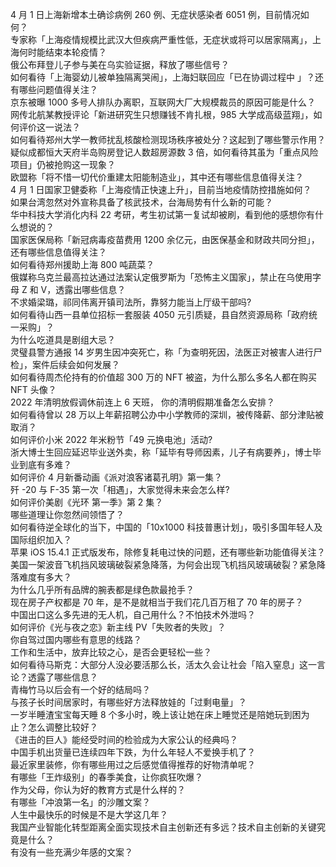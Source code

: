 4 月 1 日上海新增本土确诊病例 260 例、无症状感染者 6051 例，目前情况如何？  
专家称「上海疫情规模比武汉大但疾病严重性低，无症状或将可以居家隔离」，上海何时能结束本轮疫情？  
俄公布拜登儿子参与美在乌实验证据，释放了哪些信号？  
如何看待「上海婴幼儿被单独隔离哭闹」，上海妇联回应「已在协调过程中 」？还有哪些问题值得关注？  
京东被曝 1000 多号人排队办离职，互联网大厂大规模裁员的原因可能是什么？  
网传北航某教授评论「新进研究生只想赚钱不肯扎根，985 大学成高级蓝翔」，如何评价这一说法？  
如何看待郑州大学一教师扰乱核酸检测现场秩序被处分？这起到了哪些警示作用？  
疑似成都恒大天府半岛购房登记人数超房源数 3 倍，如何看待其虽为「重点风险项目」仍被抢购这一现象？  
欧盟称「将不惜一切代价重建太阳能制造业」，其中还有哪些信息值得关注？  
4 月 1 日国家卫健委称「上海疫情正快速上升」，目前当地疫情防控措施如何？  
如果台湾忽然对外宣称具备了核武技术，台海局势有什么新的可能？  
华中科技大学消化内科 22 考研，考生初试第一复试却被刷，看到他的感想你有什么想说的？  
国家医保局称「新冠病毒疫苗费用 1200 余亿元，由医保基金和财政共同分担」，还有哪些信息值得关注？  
如何看待郑州援助上海 800 吨蔬菜？  
俄媒称乌克兰最高拉达通过法案认定俄罗斯为「恐怖主义国家」，禁止在乌使用字母 Z 和 V，透露出哪些信息？  
不求婚梁璐，祁同伟离开镇司法所，靠努力能当上厅级干部吗?  
如何看待山西一县单位招标一套服装 4050 元引质疑，县自然资源局称「政府统一采购」？  
为什么吃道具是剧组大忌？  
灵璧县警方通报 14 岁男生因冲突死亡，称「为查明死因，法医正对被害人进行尸检」，案件后续会如何发展？  
如何看待周杰伦持有的价值超 300 万的 NFT 被盗，为什么那么多名人都在购买 NFT 头像？  
2022 年清明放假调休前连上 6 天班， 你的清明假期准备怎么安排？  
如何看待曾以 28 万以上年薪招聘公办中小学教师的深圳，被传降薪、部分津贴被取消？  
如何评价小米 2022 年米粉节「49 元换电池」活动?  
浙大博士生回应延迟毕业送外卖，称「延毕有导师因素，儿子有病要养」，博士毕业到底有多难？  
如何评价 4 月新番动画《派对浪客诸葛孔明》第一集？  
歼 -20 与 F-35 第一次「相遇」，大家觉得未来会怎么样?  
如何评价美剧《光环 第一季》第 2 集？  
哪些道理让你忽然间领悟了？  
如何看待逆全球化的当下，中国的「10x1000 科技普惠计划」，吸引多国年轻人及国际组织加入？  
苹果 iOS 15.4.1 正式版发布，除修复耗电过快的问题，还有哪些新功能值得关注？  
美国一架波音飞机挡风玻璃破裂紧急降落，为何会出现飞机挡风玻璃破裂？紧急降落难度有多大？  
为什么几乎所有品牌的腕表都是绿色款最抢手？  
现在房子产权都是 70 年，是不是就相当于我们花几百万租了 70 年的房子？  
中国出口这么多先进的无人机，自己用什么？不怕技术外泄吗？  
如何评价《光与夜之恋》新主线 PV「失败者的失败」？  
你自驾过国内哪些有意思的线路？  
工作和生活中，放弃比较之心，是否会更轻松一些？  
如何看待马斯克：大部分人没必要活那么长，活太久会让社会「陷入窒息」这一言论？透露了哪些信息？  
青梅竹马以后会有一个好的结局吗？  
与孩子长时间居家时，有哪些好方法释放娃的「过剩电量」？  
一岁半睡渣宝宝每天睡 8 个多小时，晚上该让她在床上睡觉还是陪她玩到困为止？怎么调整比较好？  
《进击的巨人》能经受时间的检验成为大家公认的经典吗？  
中国手机出货量已连续四年下跌，为什么年轻人不爱换手机了？  
最近家里装修，你有哪些用过之后感觉值得推荐的好物清单呢？  
有哪些「王炸级别」的春季美食，让你疯狂吹爆？  
作为父母，你认为好的教育方式是什么样的？  
有哪些「冲浪第一名」的沙雕文案？  
人生中最快乐的时候是不是大学这几年？  
我国产业智能化转型距离全面实现技术自主创新还有多远？技术自主创新的关键究竟是什么？  
有没有一些充满少年感的文案？  
